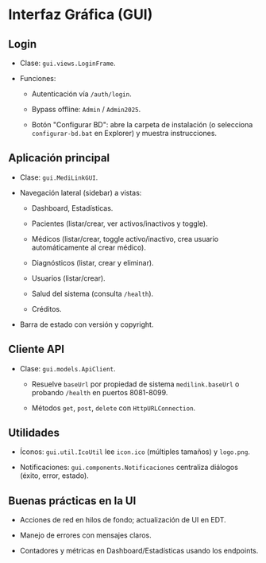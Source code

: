 # Interfaz Gráfica (GUI)

## Login

- Clase: `gui.views.LoginFrame`.

- Funciones:

  - Autenticación vía `/auth/login`.

  - Bypass offline: `Admin` / `Admin2025`.

  - Botón "Configurar BD": abre la carpeta de instalación (o selecciona `configurar-bd.bat` en Explorer) y muestra instrucciones.

## Aplicación principal

- Clase: `gui.MediLinkGUI`.

- Navegación lateral (sidebar) a vistas:

  - Dashboard, Estadísticas.

  - Pacientes (listar/crear, ver activos/inactivos y toggle).

  - Médicos (listar/crear, toggle activo/inactivo, crea usuario automáticamente al crear médico).

  - Diagnósticos (listar, crear y eliminar).

  - Usuarios (listar/crear).

  - Salud del sistema (consulta `/health`).

  - Créditos.

- Barra de estado con versión y copyright.

## Cliente API

- Clase: `gui.models.ApiClient`.

  - Resuelve `baseUrl` por propiedad de sistema `medilink.baseUrl` o probando `/health` en puertos 8081-8099.

  - Métodos `get`, `post`, `delete` con `HttpURLConnection`.

## Utilidades

- Íconos: `gui.util.IcoUtil` lee `icon.ico` (múltiples tamaños) y `logo.png`.

- Notificaciones: `gui.components.Notificaciones` centraliza diálogos (éxito, error, estado).

## Buenas prácticas en la UI

- Acciones de red en hilos de fondo; actualización de UI en EDT.

- Manejo de errores con mensajes claros.

- Contadores y métricas en Dashboard/Estadísticas usando los endpoints.
